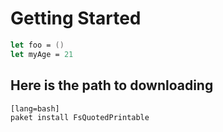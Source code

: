 # Getting Started

```fsharp
let foo = ()
let myAge = 21
```

## Here is the path to downloading 

    [lang=bash]
    paket install FsQuotedPrintable


